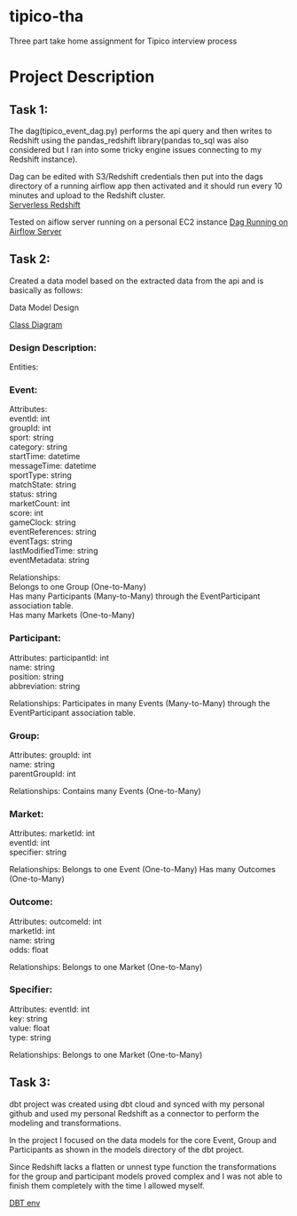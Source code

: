 # tipico-tha
Three part take home assignment for Tipico interview process

# Project Description

## Task 1:

The dag(tipico_event_dag.py) performs the api query and then writes to Redshift using the pandas_redshift library(pandas to_sql was also considered but I ran into some tricky engine issues connecting to my Redshift instance).  

Dag can be edited with S3/Redshift credentials then put into the dags directory of a running airflow app then activated and it should run every 10 minutes and upload to the Redshift cluster.  
[Serverless Redshift](docs/redshift_env.PNG)

Tested on aiflow server running on a personal EC2 instance
[Dag Running on Airflow Server](docs/event_dag.PNG)

## Task 2:
Created a data model based on the extracted data from the api and is basically as follows:


Data Model Design  
    

[Class Diagram](docs/tipico_event_model.png)


### Design Description:

Entities:

### Event:

Attributes:  
eventId: int  
groupId: int  
sport: string  
category: string  
startTime: datetime  
messageTime: datetime    
sportType: string  
matchState: string  
status: string  
marketCount: int  
score: int  
gameClock:  string  
eventReferences: string  
eventTags: string  
lastModifiedTime: string  
eventMetadata: string  

Relationships:  
Belongs to one Group (One-to-Many)  
Has many Participants (Many-to-Many) through the EventParticipant association table.  
Has many Markets (One-to-Many)  

### Participant:

Attributes:
participantId: int  
name: string  
position: string  
abbreviation: string  

Relationships:
Participates in many Events (Many-to-Many) through the EventParticipant association table.

### Group:

Attributes:
groupId: int  
name: string  
parentGroupId: int  

Relationships:
Contains many Events (One-to-Many)

### Market:

Attributes:
marketId: int  
eventId: int  
specifier: string  

Relationships:
Belongs to one Event (One-to-Many)
Has many Outcomes (One-to-Many)

### Outcome:

Attributes:
outcomeId: int  
marketId: int  
name: string  
odds: float  

Relationships:
Belongs to one Market (One-to-Many)

### Specifier:

Attributes:
eventId: int  
key: string  
value: float  
type: string  

Relationships:
Belongs to one Market (One-to-Many)




## Task 3:
dbt project was created using dbt cloud and synced with my personal github and used my personal Redshift as a connector to perform the modeling and transformations.  

In the project I focused on the data models for the core Event, Group and Participants as shown in the models directory of the dbt project.

Since Redshift lacks a flatten or unnest type function the transformations for the group and participant models proved complex and I was not able to finish them completely with the time I allowed myself.

[DBT env](docs/dbt_env.PNG)




